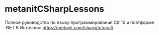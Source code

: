 # metanitCSharpLessons
Полное руководство по языку программирования С# 10 и платформе .NET 6
Источник: https://metanit.com/sharp/tutorial/
